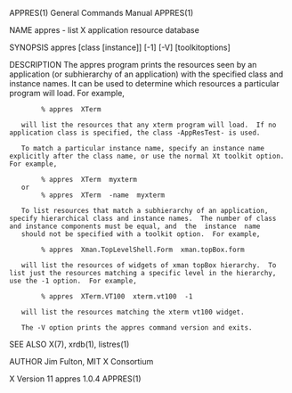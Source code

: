 APPRES(1)                                                                                General Commands Manual                                                                                APPRES(1)

NAME
       appres - list X application resource database

SYNOPSIS
       appres [class [instance]] [-1] [-V] [toolkitoptions]

DESCRIPTION
       The  appres  program  prints  the resources seen by an application (or subhierarchy of an application) with the specified class and instance names.  It can be used to determine which resources a
       particular program will load.  For example,

            % appres  XTerm

       will list the resources that any xterm program will load.  If no application class is specified, the class -AppResTest- is used.

       To match a particular instance name, specify an instance name explicitly after the class name, or use the normal Xt toolkit option.  For example,

            % appres  XTerm  myxterm
       or
            % appres  XTerm  -name  myxterm

       To list resources that match a subhierarchy of an application, specify hierarchical class and instance names.  The number of class and instance components must be equal, and  the  instance  name
       should not be specified with a toolkit option.  For example,

            % appres  Xman.TopLevelShell.Form  xman.topBox.form

       will list the resources of widgets of xman topBox hierarchy.  To list just the resources matching a specific level in the hierarchy, use the -1 option.  For example,

            % appres  XTerm.VT100  xterm.vt100  -1

       will list the resources matching the xterm vt100 widget.

       The -V option prints the appres command version and exits.

SEE ALSO
       X(7), xrdb(1), listres(1)

AUTHOR
       Jim Fulton, MIT X Consortium

X Version 11                                                                                   appres 1.0.4                                                                                     APPRES(1)
